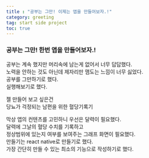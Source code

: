 ```yaml
---
title : "공부는 그만! 이제는 앱을 만들어보자.!"
category: greeting
tag: start side project
toc: true
---
```

### 공부는 그만! 한번 앱을 만들어보자.!

공부는 계속 했지만 머리속에 남는게 없어서 너무 답답했다.  
노력을 안하는 것도 아닌데 제자리만 맴도는 느낌이 너무 싫었다.  
공부를 그만하기로 했다.  
실행해보기로 했다.  

젤 만들어 보고 싶은건  
당뇨가 걱정되는 남편을 위한 혈당기록기 


막상 앱의 컨텐츠를 고민하니  우선은 달력이 필요했다.  
달력에 그날의 혈당 수치를 기록하고  
정상범위에 있는지 여부를 보여주는 그래프 화면이 필요했다.  
만들기는 react native로 만들기로 했다.  
가장 간단히 만들 수 있는 최소의 기능으로 작성하기로 했다.  

